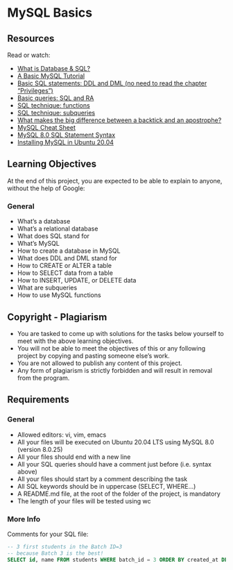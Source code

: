 # MySQL Basics

## Resources

Read or watch:
- [What is Database & SQL?](#)
- [A Basic MySQL Tutorial](#)
- [Basic SQL statements: DDL and DML (no need to read the chapter “Privileges”)](#)
- [Basic queries: SQL and RA](#)
- [SQL technique: functions](#)
- [SQL technique: subqueries](#)
- [What makes the big difference between a backtick and an apostrophe?](#)
- [MySQL Cheat Sheet](#)
- [MySQL 8.0 SQL Statement Syntax](#)
- [Installing MySQL in Ubuntu 20.04](#)

## Learning Objectives

At the end of this project, you are expected to be able to explain to anyone, without the help of Google:

### General

- What’s a database
- What’s a relational database
- What does SQL stand for
- What’s MySQL
- How to create a database in MySQL
- What does DDL and DML stand for
- How to CREATE or ALTER a table
- How to SELECT data from a table
- How to INSERT, UPDATE, or DELETE data
- What are subqueries
- How to use MySQL functions

## Copyright - Plagiarism

- You are tasked to come up with solutions for the tasks below yourself to meet with the above learning objectives.
- You will not be able to meet the objectives of this or any following project by copying and pasting someone else’s work.
- You are not allowed to publish any content of this project.
- Any form of plagiarism is strictly forbidden and will result in removal from the program.

## Requirements

### General

- Allowed editors: vi, vim, emacs
- All your files will be executed on Ubuntu 20.04 LTS using MySQL 8.0 (version 8.0.25)
- All your files should end with a new line
- All your SQL queries should have a comment just before (i.e. syntax above)
- All your files should start by a comment describing the task
- All SQL keywords should be in uppercase (SELECT, WHERE…)
- A README.md file, at the root of the folder of the project, is mandatory
- The length of your files will be tested using wc

### More Info

Comments for your SQL file:

```sql
-- 3 first students in the Batch ID=3
-- because Batch 3 is the best!
SELECT id, name FROM students WHERE batch_id = 3 ORDER BY created_at DESC LIMIT 3;
